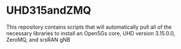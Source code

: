 # UHD315andZMQ
This repository contains scripts that will automatically pull all of the necessary libraries to install an Open5Gs core, UHD version 3.15.0.0, ZeroMQ, and srsRAN gNB
